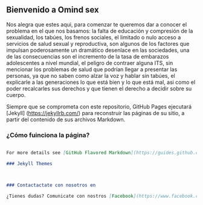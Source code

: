 ## Bienvenido a Omind sex 

Nos alegra que estes aqui, para comenzar te queremos dar a conocer el problema en el que nos basamos: la falta de educación y compresión de la sexualidad, los tabúes, los frenos sociales, el limitado o nulo acceso a servicios de salud sexual y reproductiva, son algunos de los factores que impulsan poderosamente un dramático desenlace en las sociedades, una de las consecuencias son el incremento de la  tasa de embarazos adolescentes a nivel mundial, el peligro de contraer alguna ITS, sin mencionar los problemas de salud que podrían llegar a presentar las personas, ya que no saben como alzar la voz y hablar sin tabúes, el explicarle a las  generaciones lo que está bien y lo que está mal, asi como el poder recalcarles sus derechos y que tienen el derecho a decidir sobre su cuerpo.

Siempre que se comprometa con este repositorio, GitHub Pages ejecutará [Jekyll] (https://jekyllrb.com/) para reconstruir las páginas de su sitio, a partir del contenido de sus archivos Markdown.

### ¿Cómo fuinciona la página? 


```markdown

For more details see [GitHub Flavored Markdown](https://guides.github.com/features/mastering-markdown/).

### Jekyll Themes



### Contactactate con nosotros en

¿Tienes dudas? Comunicate con nostros [Facebook](https://www.facebook.com/lupita.mapa/) o [Instagram](https://www.instagram.com/lupita_mapa/)
